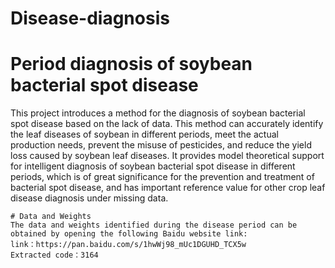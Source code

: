 # Disease-diagnosis
# Period diagnosis of soybean bacterial spot disease
This project introduces a method for the diagnosis of soybean bacterial spot disease based on the lack of data. This method can accurately identify the leaf diseases of soybean in different periods, meet the actual production needs, prevent the misuse of pesticides, and reduce the yield loss caused by soybean leaf diseases. It provides model theoretical support for intelligent diagnosis of soybean bacterial spot disease in different periods, which is of great significance for the prevention and treatment of bacterial spot disease, and has important reference value for other crop leaf disease diagnosis under missing data.

```
# Data and Weights
The data and weights identified during the disease period can be obtained by opening the following Baidu website link:
link：https://pan.baidu.com/s/1hwWj98_mUc1DGUHD_TCX5w 
Extracted code：3164 
